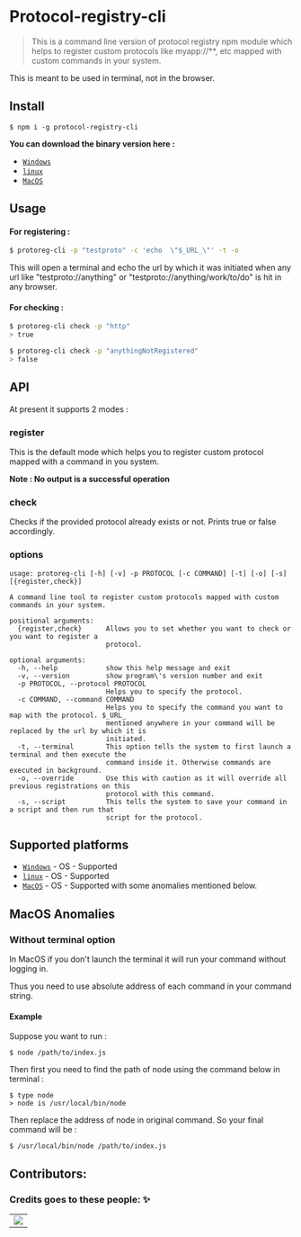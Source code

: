 # Protocol-registry-cli
> This is a command line version of protocol registry npm module which helps to register custom protocols like myapp://**, etc mapped with custom commands in your system.

This is meant to be used in terminal, not in the browser.

<!-- <p align="center">
    <br>
	<img alt="Coding" width="500" src="https://user-images.githubusercontent.com/41825906/116656011-96d46080-a9a9-11eb-9107-03b2e58f94a3.gif" />
    <br>
</p> -->

## Install

```
$ npm i -g protocol-registry-cli
```
**You can download the binary version here :**
- [`Windows`](protocol-registry-cli-win.exe)
- [`linux`](protocol-registry-cli-linux)
- [`MacOS`](protocol-registry-cli-macos)

## Usage

#### For registering :

```bash
$ protoreg-cli -p "testproto" -c 'echo  \"$_URL_\"' -t -o
```

This will open a terminal and  echo the url by which it was initiated when any url like "testproto://anything" or "testproto://anything/work/to/do" is hit in any browser.

#### For checking :

```bash
$ protoreg-cli check -p "http"
> true

$ protoreg-cli check -p "anythingNotRegistered"
> false
```

## API

At present it supports 2 modes :

### register

This is the default mode which helps you to register custom protocol mapped with a command in you system.

**Note : No output is a successful operation**

### check

Checks if the provided protocol already exists or not.
Prints true or false accordingly.

### options

```
usage: protoreg-cli [-h] [-v] -p PROTOCOL [-c COMMAND] [-t] [-o] [-s] [{register,check}]

A command line tool to register custom protocols mapped with custom commands in your system.

positional arguments:
  {register,check}      Allows you to set whether you want to check or you want to register a
                        protocol.

optional arguments:
  -h, --help            show this help message and exit
  -v, --version         show program\'s version number and exit
  -p PROTOCOL, --protocol PROTOCOL
                        Helps you to specify the protocol.
  -c COMMAND, --command COMMAND
                        Helps you to specify the command you want to map with the protocol. $_URL_
                        mentioned anywhere in your command will be replaced by the url by which it is
                        initiated.
  -t, --terminal        This option tells the system to first launch a terminal and then execute the
                        command inside it. Otherwise commands are executed in background.
  -o, --override        Use this with caution as it will override all previous registrations on this
                        protocol with this command.
  -s, --script          This tells the system to save your command in a script and then run that
                        script for the protocol.
```

## Supported platforms

- [`Windows`](https://g.co/kgs/bm4Z4b) - OS - Supported 
- [`linux`](https://g.co/kgs/xXAi4C) - OS - Supported
- [`MacOS`](https://g.co/kgs/k8yG4U) - OS - Supported with some anomalies mentioned below.

## MacOS Anomalies

### Without terminal option

In MacOS if you don't launch the terminal it will run your command without logging in.

Thus you need to use absolute address of each command in your command string.

#### Example

Suppose you want to run :
```
$ node /path/to/index.js
```

Then first you need to find the path of node using the command below in terminal :
```
$ type node
> node is /usr/local/bin/node
```

Then replace the address of node in original command.
So your final command will be :
```
$ /usr/local/bin/node /path/to/index.js
```

## Contributors:

### Credits goes to these people: ✨

<table>
	<tr>
		<td>
            <a href="https://github.com/Shubham-Kumar-2000/protocol-registry-cli/graphs/contributors">
                <img src="https://contrib.rocks/image?repo=Shubham-Kumar-2000/protocol-registry-cli" />
            </a>
		</td>
	</tr>
</table>
